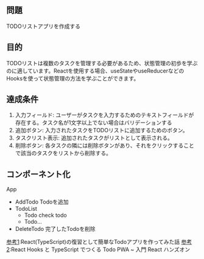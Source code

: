 ## 問題
TODOリストアプリを作成する

## 目的
TODOリストは複数のタスクを管理する必要があるため、状態管理の初歩を学ぶのに適しています。Reactを使用する場合、useStateやuseReducerなどのHooksを使って状態管理の方法を学ぶことができます。

## 達成条件
1. 入力フィールド: ユーザーがタスクを入力するためのテキストフィールドが存在する。タスク名が1文字以上でない場合はバリデーションする
2. 追加ボタン: 入力されたタスクをTODOリストに追加するためのボタン。
3. タスクリスト表示: 追加されたタスクがリストとして表示される。
4. 削除ボタン: 各タスクの隣には削除ボタンがあり、それをクリックすることで該当のタスクをリストから削除する。

## コンポーネント化
App
- AddTodo Todoを追加
- TodoList
  - Todo check todo
  - Todo...
- DeleteTodo 完了したTodoを削除
 


[参考1](https://zenn.dev/grazie/articles/cfb43e4b81a152):React(TypeScript)の復習として簡単なTodoアプリを作ってみた話
[参考2](https://zenn.dev/sprout2000/books/76a279bb90c3f3):React Hooks と TypeScript でつくる Todo PWA ~ 入門 React ハンズオン